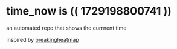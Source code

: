 # time_now is (( 1729198800741 ))

an automated repo that shows the currnent time

inspired by [breakingheatmap](https://github.com/breakingheatmap/breakingheatmap)